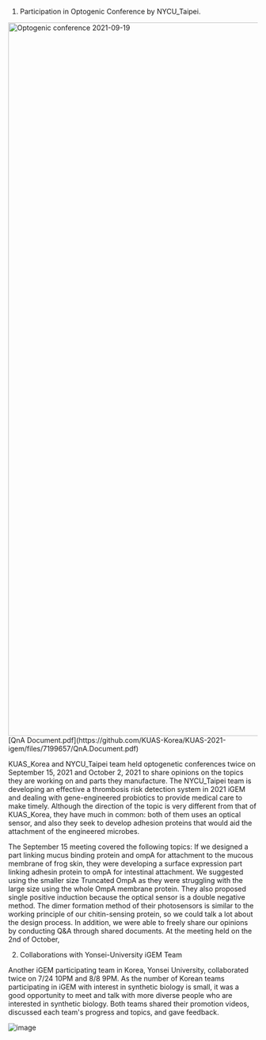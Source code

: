 1. Participation in Optogenic Conference by NYCU_Taipei.

<img width="1440" alt="Optogenic conference 2021-09-19 " src="https://user-images.githubusercontent.com/87188354/134100568-8c23b3ff-92c9-4535-8486-e69cb1a30e22.png">
[QnA Document.pdf](https://github.com/KUAS-Korea/KUAS-2021-igem/files/7199657/QnA.Document.pdf)

KUAS_Korea and NYCU_Taipei team held optogenetic conferences twice on September 15, 2021 and October 2, 2021 to share opinions on the topics they are working on and parts they manufacture. The NYCU_Taipei team is developing an effective a thrombosis risk detection system in 2021 iGEM and dealing with gene-engineered probiotics to provide medical care to make timely. Although the direction of the topic is very different from that of KUAS_Korea, they have much in common: both of them uses an optical sensor, and also they seek to develop adhesion proteins that would aid the attachment of the engineered microbes.

The September 15 meeting covered the following topics: If we designed a part linking mucus binding protein and ompA for attachment to the mucous membrane of frog skin, they were developing a surface expression part linking adhesin protein to ompA for intestinal attachment. We suggested using the smaller size Truncated OmpA as they were struggling with the large size using the whole OmpA membrane protein. They also proposed single positive induction because the optical sensor is a double negative method. The dimer formation method of their photosensors is similar to the working principle of our chitin-sensing protein, so we could talk a lot about the design process. In addition, we were able to freely share our opinions by conducting Q&A through shared documents.
At the meeting held on the 2nd of October,


2. Collaborations with Yonsei-University iGEM Team

Another iGEM participating team in Korea, Yonsei University, collaborated twice on 7/24 10PM and 8/8 9PM. As the number of Korean teams participating in iGEM with interest in synthetic biology is small, it was a good opportunity to meet and talk with more diverse people who are interested in synthetic biology. Both teams shared their promotion videos, discussed each team's progress and topics, and gave feedback.

![image](https://user-images.githubusercontent.com/87228507/133252583-9b0ee443-e19d-4a0f-8c4e-befdaab44c04.png)
